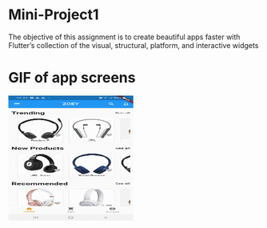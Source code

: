 # Mini-Project1
The objective of this assignment is to create beautiful apps faster with Flutter’s collection of the visual, structural, platform, and interactive widgets

# GIF of app screens

<img src="screens.gif" width="250" height="250"/>

